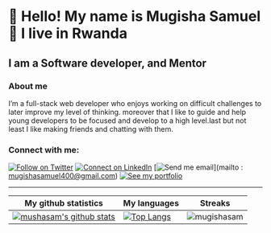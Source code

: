 # :handshake: Hello! My name is Mugisha Samuel  🙇 I live in Rwanda 

## I am a Software developer, and Mentor
### About me
I’m a full-stack web developer who enjoys working on difficult challenges to later improve my level of thinking. moreover that I like to guide and help young developers to 
be focused and develop to a high level.last but not least I like making friends and chatting with them.


### Connect with me:

[![Follow on Twitter](https://img.shields.io/badge/--twitter?label=Twitter&logo=Twitter&style=social)](https://twitter.com/mugishasamuel42/) [![Connect on LinkedIn](https://img.shields.io/badge/--linkedin?label=LinkedIn&logo=LinkedIn&style=social)](https://www.linkedin.com/in/mugisha-samuel-55a905208/) [![Send me email](https://img.shields.io/badge/--gmail?label=Gmail&logo=Gmail&style=social)](mailto : mugishasamuel400@gmail.com) [![See my portfolio](https://img.shields.io/badge/--portfolio?label=Portfolio&logo=portfolio&style=social)](https://descholar.netlify.app/)
___

|My github statistics|My languages|Streaks|
|-|-|-|
|[![mushasam's github stats](https://github-readme-stats.vercel.app/api?username=mugishasam123&show_icons=true&theme=dark&hide_title=true)](https://github.com/mugishasam123)|[![Top Langs](https://github-readme-stats.vercel.app/api/top-langs/?username=mugishasam123&show_icons=true&theme=dark&layout=compact&hide_title=true)](https://github.com/mugishasam123)|![mugishasam](https://github-readme-streak-stats.herokuapp.com/?user=mugishasam123&theme=dark)


